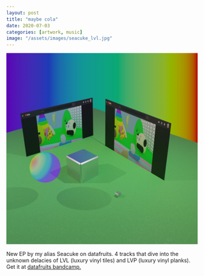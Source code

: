 ```yaml
---
layout: post
title: "maybe cola"
date: 2020-07-03
categories: [artwork, music]
image: "/assets/images/seacuke_lvl.jpg"
---
```


<a
target="_blank"
href="http://datafruits.bandcamp.com/album/lvl-luxury-vinyl-tiles-and-lvp-luxury-vinyl-planks">
<img src="/assets/images/seacuke_lvl.jpg" >
</a>

New EP by my alias Seacuke on datafruits. 4 tracks that dive into the unknown
delacies of LVL (luxury vinyl tiles) and LVP (luxury vinyl planks). Get it at
<a
href="http://datafruits.bandcamp.com/album/lvl-luxury-vinyl-tiles-and-lvp-luxury-vinyl-planks">
datafruits bandcamp.
</a>
